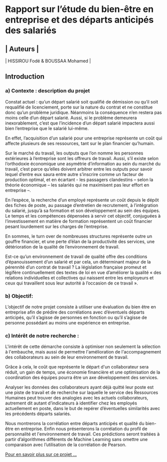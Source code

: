 # Rapport sur l’étude du bien-être en entreprise et des départs anticipés des salariés

|     Auteurs        |
--------------
|    HISSIROU Fodé & BOUSSAA Mohamed       |


## Introduction 

### a) Contexte : description du projet

Constat actuel :  qu’un départ salarié soit qualifié de démission ou qu’il soit requalifié de licenciement, porte sur la nature du contrat et ne constitue donc qu’un problème juridique. Néanmoins la conséquence n’en restera pas moins celle d’un départ salarié. Aussi, si le problème demeurera inexorablement, c’est que l’incidence d’un départ salarié impactera aussi bien l’entreprise que le salarié lui-même.


En effet, l’acquisition d’un salarié pour une entreprise représente un coût qui affecte plusieurs de ses ressources, tant sur le plan financier qu’humain. 


Sur le marché du travail, les outputs que l’on nomme les personnes extérieures à l’entreprise sont les offreurs de travail. Aussi, s’il existe selon l’orthodoxie économique une asymétrie d’information au sein du marché du travail, c’est parce qu’elles doivent arbitrer entre les outputs pour savoir lequel d’entre eux saura entre autre s’inscrire comme un facteur de production optimal, et en écartant - les passagers clandestins – selon la théorie économique – les salariés qui ne maximisent pas leur effort en entreprise –.


En l’espèce, la recherche d’un employé représente un coût depuis le dépôt des fiches de poste, au passage d’entretien de recrutement, à l’intégration du salarié, jusqu’à sa formation et son développement au sein des équipes. Le temps et les compétences dépensées à servir cet objectif, conjuguées à l’investissement en matière de formation représentent un coût financier pesant lourdement sur les charges de l’entreprise.


En sommes, le turn over de nombreuses structures représente outre un gouffre financier, et une perte d’élan de la productivité des services, une détérioration de la qualité de l’environnement de travail.

Est-ce qu’un environnement de travail de qualité offre des conditions d’épanouissement d’un salarié et par cela, un déterminant majeur de la pérennité d’un contrat de travail ? La législation française promeut et légifère continuellement des textes de loi en vue d’améliorer la qualité « des relations individuelles et collectives qui naissent entre les employeurs et ceux qui travaillent sous leur autorité à l’occasion de ce travail ».


### b) Objectif:

L’objectif de notre projet consiste à utiliser une évaluation du bien être en entreprise afin de prédire des corrélations avec d’éventuels départs anticipés, qu’il s’agisse de personnes en fonction ou qu’il s’agisse de personne possédant au moins une expérience en entreprise.

### c) Intérêt de notre recherche : 

L'intérêt de cette démarche consiste à optimiser non seulement la sélection à l'embauche, mais aussi de permettre l'amélioration de l'accompagnement des collaborateurs au sein de leur environnement de travail.


Grâce à cela, le coût que représente le départ d'un collaborateur sera réduit, un gain de temps, une économie financière et une optimisation de la coordination des équipes pourra être un axe développement des services.

Analyser les données des collaborateurs ayant déjà quitté leur poste est une piste de travail et de recherche sur laquelle le service des Ressources Humaines peut trouver des analogies avec les actuels collaborateurs, autrement dit autant d’indicateurs à identifier chez les employés actuellement en poste, dans le but de repérer d’éventuelles similarités avec les précédents départs salariés. 


Nous montrerons la corrélation entre départs anticipés et qualité du bien-être en entreprise. Enfin nous présenterons la corrélation du profil de personnalité et l'environnement de travail. Ces prédictions seront traitées à partir d’algorithmes différents de Machine Learning sans omettre une comparaison avec l’utilisation de la corrélation de Pearson. 



[Pour en savoir plus sur ce projet ... ](https://gitlab.com/fhssirou/pred_emp/wikis/home)

 